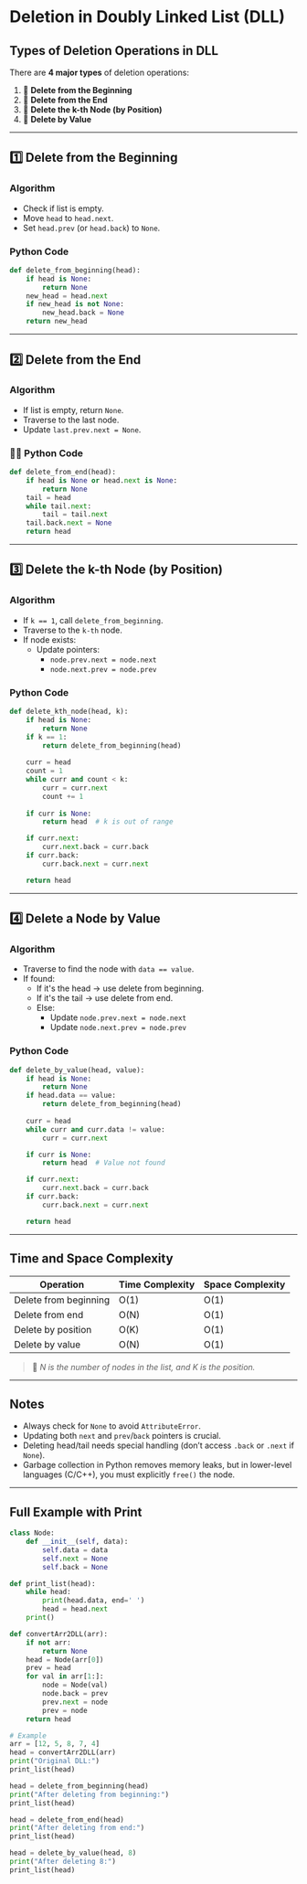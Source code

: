 #  **Deletion in Doubly Linked List (DLL)**

##  Types of Deletion Operations in DLL

There are **4 major types** of deletion operations:

1. 🔹 **Delete from the Beginning**  
2. 🔹 **Delete from the End**  
3. 🔹 **Delete the k-th Node (by Position)**  
4. 🔹 **Delete by Value**

---

## 1️⃣ Delete from the Beginning

###  Algorithm
- Check if list is empty.
- Move `head` to `head.next`.
- Set `head.prev` (or `head.back`) to `None`.

###  Python Code

```python
def delete_from_beginning(head):
    if head is None:
        return None
    new_head = head.next
    if new_head is not None:
        new_head.back = None
    return new_head
```

---

## 2️⃣ Delete from the End

###  Algorithm
- If list is empty, return `None`.
- Traverse to the last node.
- Update `last.prev.next = None`.

### 🧑‍💻 Python Code

```python
def delete_from_end(head):
    if head is None or head.next is None:
        return None
    tail = head
    while tail.next:
        tail = tail.next
    tail.back.next = None
    return head
```

---

## 3️⃣ Delete the k-th Node (by Position)

###  Algorithm
- If `k == 1`, call `delete_from_beginning`.
- Traverse to the `k-th` node.
- If node exists:
  - Update pointers:
    - `node.prev.next = node.next`
    - `node.next.prev = node.prev`

###  Python Code

```python
def delete_kth_node(head, k):
    if head is None:
        return None
    if k == 1:
        return delete_from_beginning(head)
    
    curr = head
    count = 1
    while curr and count < k:
        curr = curr.next
        count += 1
    
    if curr is None:
        return head  # k is out of range

    if curr.next:
        curr.next.back = curr.back
    if curr.back:
        curr.back.next = curr.next

    return head
```

---

## 4️⃣ Delete a Node by Value

###  Algorithm
- Traverse to find the node with `data == value`.
- If found:
  - If it's the head → use delete from beginning.
  - If it's the tail → use delete from end.
  - Else:
    - Update `node.prev.next = node.next`
    - Update `node.next.prev = node.prev`

###  Python Code

```python
def delete_by_value(head, value):
    if head is None:
        return None
    if head.data == value:
        return delete_from_beginning(head)
    
    curr = head
    while curr and curr.data != value:
        curr = curr.next

    if curr is None:
        return head  # Value not found

    if curr.next:
        curr.next.back = curr.back
    if curr.back:
        curr.back.next = curr.next

    return head
```

---

##  Time and Space Complexity

| Operation             | Time Complexity | Space Complexity |
|----------------------|------------------|------------------|
| Delete from beginning| O(1)             | O(1)             |
| Delete from end      | O(N)             | O(1)             |
| Delete by position   | O(K)             | O(1)             |
| Delete by value      | O(N)             | O(1)             |

> 🔹 *N is the number of nodes in the list, and K is the position.*

---

##  Notes
- Always check for `None` to avoid `AttributeError`.
- Updating both `next` and `prev`/`back` pointers is crucial.
- Deleting head/tail needs special handling (don’t access `.back` or `.next` if `None`).
- Garbage collection in Python removes memory leaks, but in lower-level languages (C/C++), you must explicitly `free()` the node.

---

##  Full Example with Print

```python
class Node:
    def __init__(self, data):
        self.data = data
        self.next = None
        self.back = None

def print_list(head):
    while head:
        print(head.data, end=' ')
        head = head.next
    print()

def convertArr2DLL(arr):
    if not arr:
        return None
    head = Node(arr[0])
    prev = head
    for val in arr[1:]:
        node = Node(val)
        node.back = prev
        prev.next = node
        prev = node
    return head

# Example
arr = [12, 5, 8, 7, 4]
head = convertArr2DLL(arr)
print("Original DLL:")
print_list(head)

head = delete_from_beginning(head)
print("After deleting from beginning:")
print_list(head)

head = delete_from_end(head)
print("After deleting from end:")
print_list(head)

head = delete_by_value(head, 8)
print("After deleting 8:")
print_list(head)
```